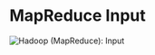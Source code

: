 # MapReduce Input
![Hadoop (MapReduce): Input](https://www.lucidchart.com/publicSegments/view/53300bb3-feb8-49c9-b10d-7e330a004cb7/image.png)
